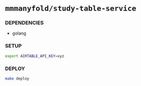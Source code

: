 # `mmmanyfold/study-table-service`


### DEPENDENCIES

- golang

### SETUP

```sh
export AIRTABLE_API_KEY=xyz
```

### DEPLOY

```sh
make deploy
```